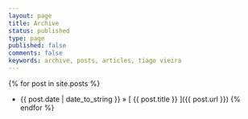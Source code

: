 ```yaml
---
layout: page
title: Archive
status: published
type: page
published: false
comments: false
keywords: archive, posts, articles, tiago vieira
---
```


{% for post in site.posts %}
  * {{ post.date | date_to_string }} &raquo; [ {{ post.title }} ]({{ post.url }})
{% endfor %}
